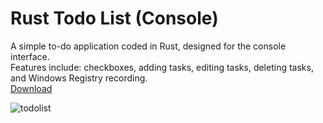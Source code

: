 # Rust Todo List (Console)
A simple to-do application coded in Rust, designed for the console interface.\
Features include: checkboxes, adding tasks, editing tasks, deleting tasks, and Windows Registry recording.\
[Download](https://github.com/ebubekirgungor/todolist-rust/releases/download/v1.0/todolist.exe)


![todolist](https://github.com/ebubekirgungor/todolist-rust/assets/115069398/6f7a7e1c-7d90-4950-9b93-4a32f0629fbf)
